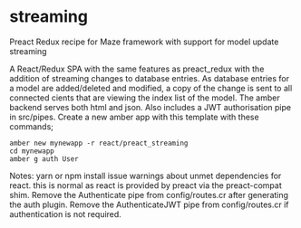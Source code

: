 # streaming
Preact Redux recipe for Maze framework with support for model update streaming


A React/Redux SPA with the same features as preact_redux with the addition of streaming changes to database entries.  As database entries for a model are added/deleted and modified, a copy of the change
is sent to all connected cients that are viewing the index list of the model.
The amber backend serves both html and json.  Also includes a JWT authorisation
pipe in src/pipes.  Create a new amber app with this template with these commands;

```
amber new mynewapp -r react/preact_streaming
cd mynewapp
amber g auth User
```
Notes:  yarn or npm install issue warnings about unmet dependencies for react.  this
is normal as react is provided by preact via the preact-compat shim.  Remove the
Authenticate pipe from config/routes.cr after generating the auth plugin.  Remove the
AuthenticateJWT pipe from config/routes.cr if authentication is not required.
